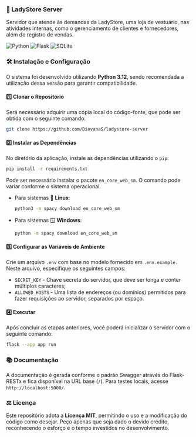 ### 👠 LadyStore Server

Servidor que atende às demandas da LadyStore, uma loja de vestuário, nas atividades internas, como o gerenciamento de clientes e fornecedores, além do registro de vendas.

![Python](https://img.shields.io/badge/python-3670A0?style=for-the-badge&logo=python&logoColor=ffdd54)
![Flask](https://img.shields.io/badge/flask-%23000.svg?style=for-the-badge&logo=flask&logoColor=white)
![SQLite](https://img.shields.io/badge/sqlite-%2307405e.svg?style=for-the-badge&logo=sqlite&logoColor=white)

### 🛠️ Instalação e Configuração

O sistema foi desenvolvido utilizando **Python 3.12**, sendo recomendada a utilização dessa versão para garantir compatibilidade.

#### 1️⃣ Clonar o Repositório

Será necessário adquirir uma cópia local do código-fonte, que pode ser obtida com o seguinte comando:

```bash
git clone https://github.com/DiovanaS/ladystore-server
```

#### 2️⃣ Instalar as Dependências

No diretório da aplicação, instale as dependências utilizando o `pip`:

```bash
pip install -r requirements.txt
```

Pode ser necessário instalar o pacote `en_core_web_sm`. O comando pode variar conforme o sistema operacional.

- Para sistemas 🐧 **Linux**:

  ```bash
  python3 -m spacy download en_core_web_sm
  ```

- Para sistemas 🪟 **Windows**:

  ```bash
  python -m spacy download en_core_web_sm
  ```

#### 3️⃣ Configurar as Variáveis de Ambiente

Crie um arquivo `.env` com base no modelo fornecido em `.env.example.` Neste arquivo, especifique os seguintes campos:

- `SECRET_KEY` - Chave secreta do servidor, que deve ser longa e conter múltiplos caracteres;
- `ALLOWED_HOSTS` - Uma lista de endereços (ou domínios) permitidos para fazer requisições ao servidor, separados por espaço.

#### 4️⃣ Executar

Após concluir as etapas anteriores, você poderá inicializar o servidor com o seguinte comando:

```bash
flask --app app run
```

### 📚 Documentação

A documentação é gerada conforme o padrão Swagger através do Flask-RESTx e fica disponível na URL base (`/`). Para testes locais, acesse `http://localhost:5000/`.

### ⚖️ Licença

Este repositório adota a **Licença MIT**, permitindo o uso e a modificação do código como desejar. Peço apenas que seja dado o devido crédito, reconhecendo o esforço e o tempo investidos no desenvolvimento.
